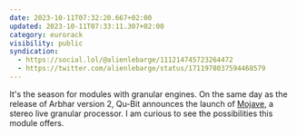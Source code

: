 ```yaml
---
date: 2023-10-11T07:32:20.667+02:00
updated: 2023-10-11T07:33:11.307+02:00
category: eurorack
visibility: public
syndication:
  - https://social.lol/@alienlebarge/111214745723264472
  - https://twitter.com/alienlebarge/status/1711978037594468579
---
```


It's the season for modules with granular engines. On the same day as the release of Arbhar version 2, Qu-Bit announces the launch of [Mojave](https://www.qubitelectronix.com/shop/mojave), a stereo live granular processor. I am curious to see the possibilities this module offers.
